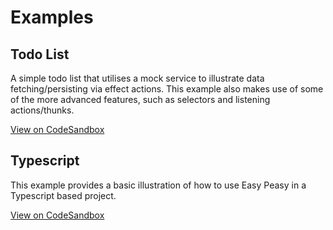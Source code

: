 # Examples

## Todo List

A simple todo list that utilises a mock service to illustrate data fetching/persisting via effect actions. This example also makes use of some of the more advanced features, such as selectors and listening actions/thunks.

[View on CodeSandbox](https://codesandbox.io/s/easy-peasy-30-example-m5c4o)

## Typescript

This example provides a basic illustration of how to use Easy Peasy in a Typescript based project.

[View on CodeSandbox](https://codesandbox.io/s/easy-peasy-typescript-ycur0)

